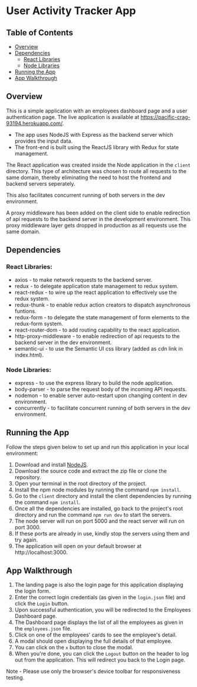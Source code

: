 # User Activity Tracker App

## Table of Contents

- [Overview](#overview)
- [Dependencies](#dependencies)
  - [React Libraries](#react-libraries)
  - [Node Libraries](#node-libraries)
- [Running the App](#running-the-app)
- [App Walkthrough](#app-walkthrough)

## Overview

This is a simple application with an employees dashboard page and a user authentication page. The live application is available at https://pacific-crag-93194.herokuapp.com/.

- The app uses NodeJS with Express as the backend server which provides the input data.
- The front-end is built using the ReactJS library with Redux for state management.

The React application was created inside the Node application in the `client` directory. This type of architecture was chosen to route all requests to the same domain, thereby eliminating the need to host the frontend and backend servers seperately.

This also facilitates concurrent running of both servers in the dev environment.

A proxy middleware has been added on the client side to enable redirection of api requests to the backend server in the development environment. This proxy middleware layer gets dropped in production as all requests use the same domain.

## Dependencies

### React Libraries:

- axios - to make network requests to the backend server.
- redux - to delegate application state management to redux system.
- react-redux - to wire up the react application to effectively use the redux system.
- redux-thunk - to enable redux action creators to dispatch asynchronous funtions.
- redux-form - to delegate the state management of form elements to the redux-form system.
- react-router-dom - to add routing capability to the react application.
- http-proxy-middleware - to enable redirection of api requests to the backend server in the dev environment.
- semantic-ui - to use the Semantic UI css library (added as cdn link in index.html).

### Node Libraries:

- express - to use the express library to build the node application.
- body-parser - to parse the request body of the incoming API requests.
- nodemon - to enable server auto-restart upon changing content in dev environment.
- concurrently - to facilitate concurrent running of both servers in the dev environment.

## Running the App

Follow the steps given below to set up and run this application in your local environment:

1. Download and install [NodeJS](https://nodejs.org/en/download/).
2. Download the source code and extract the zip file or clone the repository.
3. Open your terminal in the root directory of the project.
4. Install the npm node modules by running the command `npm install`.
5. Go to the `client` directory and install the client dependencies by running the command `npm install`.
6. Once all the dependencies are installed, go back to the project's root directory and run the command `npm run dev` to start the servers.
7. The node server will run on port 5000 and the react server will run on port 3000.
8. If these ports are already in use, kindly stop the servers using them and try again.
9. The application will open on your default browser at http://localhost:3000.

## App Walkthrough

1. The landing page is also the login page for this application displaying the login form.
2. Enter the correct login credentials (as given in the `login.json` file) and click the `Login` button.
3. Upon successful authentication, you will be redirected to the Employees Dashboard page.
4. The Dashboard page displays the list of all the employees as given in the `employees.json` file.
5. Click on one of the employees' cards to see the employee's detail.
6. A modal should open displaying the full details of that employee.
7. You can click on the `x` button to close the modal.
8. When you're done, you can click the `Logout` button on the header to log out from the application. This will redirect you back to the Login page.

Note - Please use only the browser's device toolbar for responsiveness testing.

